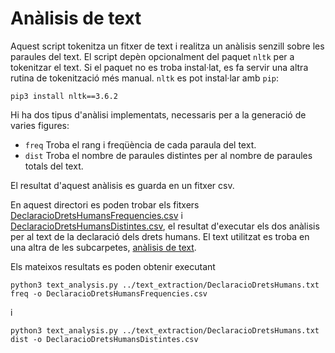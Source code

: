 # Anàlisis de text

Aquest script tokenitza un fitxer de text i realitza un anàlisis senzill sobre
les paraules del text. El script depèn opcionalment del paquet `nltk` per a
tokenitzar el text. Si el paquet no es troba instal·lat, es fa servir una altra
rutina de tokenització més manual. `nltk` es pot instal·lar amb `pip`:

```
pip3 install nltk==3.6.2
```

Hi ha dos tipus d'anàlisi implementats, necessaris per a la generació de varies figures: 

* `freq` Troba el rang i freqüència de cada paraula del text.
* `dist` Troba el nombre de paraules distintes per al nombre de paraules totals del text.

El resultat d'aquest anàlisis es guarda en un fitxer csv.

En aquest directori es poden trobar els fitxers
[DeclaracioDretsHumansFrequencies.csv](DeclaracioDretsHumansFrequencies.csv) i
[DeclaracioDretsHumansDistintes.csv](DeclaracioDretsHumansDistintes.csv), el
resultat d'executar els dos anàlisis per al text de la declaració dels drets
humans. El text utilitzat es troba en una altra de les subcarpetes, [anàlisis
de text](../text_analysis).

Els mateixos resultats es poden obtenir executant

```
python3 text_analysis.py ../text_extraction/DeclaracioDretsHumans.txt freq -o DeclaracioDretsHumansFrequencies.csv
```

i

```
python3 text_analysis.py ../text_extraction/DeclaracioDretsHumans.txt dist -o DeclaracioDretsHumansDistintes.csv
```

